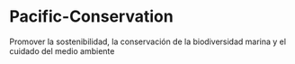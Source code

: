 # Pacific-Conservation
Promover la sostenibilidad, la conservación de la biodiversidad marina y el cuidado del medio ambiente 
